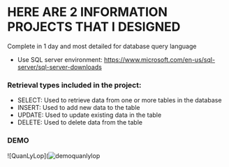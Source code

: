 
# HERE ARE 2 INFORMATION PROJECTS THAT I DESIGNED

Complete in 1 day and most detailed for database query language

- Use SQL server environment: https://www.microsoft.com/en-us/sql-server/sql-server-downloads


 ### Retrieval types included in the project:
 
- SELECT: Used to retrieve data from one or more tables in the database 
- INSERT: Used to add new data to the table
- UPDATE: Used to update existing data in the table 
- DELETE: Used to delete data from the table

### DEMO 
![QuanLyLop](![demoquanlylop](https://github.com/Dryuuu/Project-management-query/assets/118073917/ea200f34-e2f4-4d03-a26d-f03fe53ad28c)


